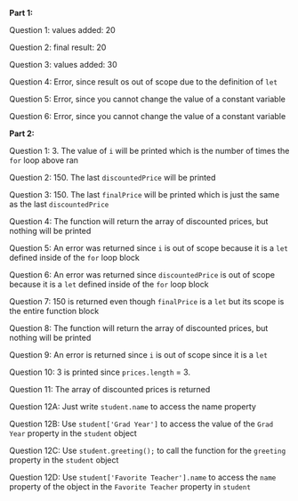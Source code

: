 **Part 1:**

Question 1: values added:  20

Question 2: final result:  20

Question 3: values added:  30

Question 4: Error, since result os out of scope due to the definition of `let`

Question 5: Error, since you cannot change the value of a constant variable

Question 6: Error, since you cannot change the value of a constant variable

**Part 2:**

Question 1: 3. The value of `i` will be printed which is the number of times the `for` loop above ran

Question 2: 150. The last `discountedPrice` will be printed

Question 3: 150. The last `finalPrice` will be printed which is just the same as the last `discountedPrice`

Question 4: The function will return the array of discounted prices, but nothing will be printed

Question 5: An error was returned since `i` is out of scope because it is a `let` defined inside of the `for` loop block

Question 6: An error was returned since `discountedPrice` is out of scope because it is a `let` defined inside of the `for` loop block

Question 7: 150 is returned even though `finalPrice` is a `let` but its scope is the entire function block

Question 8: The function will return the array of discounted prices, but nothing will be printed

Question 9: An error is returned since `i` is out of scope since it is a `let`

Question 10: 3 is printed since `prices.length` = 3.

Question 11: The array of discounted prices is returned

Question 12A: Just write `student.name` to access the name property

Question 12B: Use `student['Grad Year']` to access the value of the `Grad Year` property in the `student` object

Question 12C: Use `student.greeting();` to call the function for the `greeting` property in the `student` object

Question 12D: Use `student['Favorite Teacher'].name` to access the `name` property of the object in the `Favorite Teacher` property in `student`





